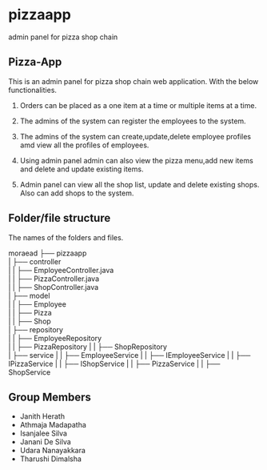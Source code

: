 # pizzaapp
admin panel for pizza shop chain
## Pizza-App 
This is an admin panel for pizza shop chain web application. With the below functionalities.

1. Orders can be placed as a one item at a time or multiple items at a time.

2. The admins of the system can register the employees to the system.

3. The admins of the system can create,update,delete employee profiles amd view all the profiles of employees.

4. Using admin panel admin can also view the pizza menu,add new items and delete and update existing items. 

5. Admin panel can view all the shop list, update and delete existing shops. Also can add shops to the system.


## Folder/file structure
The names of the folders and files. 

moraead
├── pizzaapp                            
|   ├── controller                              
| 	|   ├── EmployeeController.java           
| 	|   ├── PizzaController.java     
| 	|   ├── ShopController.java  
|   ├── model                              
| 	|   ├── Employee           
| 	|   ├── Pizza    
| 	|   ├── Shop  
|   ├── repository                              
| 	|   ├── EmployeeRepository           
| 	|   ├── PizzaRepository 
| 	|   ├── ShopRepository  
|   ├── service
| 	|   ├── EmployeeService
| 	|   ├── IEmployeeService
| 	|   ├── IPizzaService
| 	|   ├── IShopService
| 	|   ├── PizzaService
| 	|   ├── ShopService

## Group Members
 * Janith Herath
 * Athmaja Madapatha
 * Isanjalee Silva
 * Janani De Silva
 * Udara Nanayakkara
 * Tharushi Dimalsha
